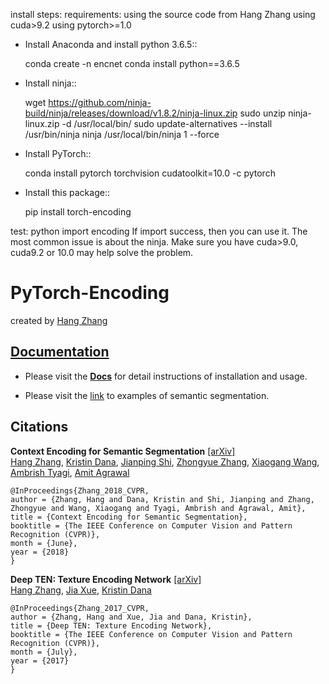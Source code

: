 install steps:
requirements:
    using the source code from Hang Zhang
    using cuda>9.2
    using pytorch>=1.0
    
  * Install Anaconda and install python 3.6.5::
     
     conda create -n encnet
     conda install python==3.6.5

  * Install ninja::

     wget https://github.com/ninja-build/ninja/releases/download/v1.8.2/ninja-linux.zip
     sudo unzip ninja-linux.zip -d /usr/local/bin/
     sudo update-alternatives --install /usr/bin/ninja ninja /usr/local/bin/ninja 1 --force

  * Install PyTorch::

     conda install pytorch torchvision cudatoolkit=10.0 -c pytorch

  * Install this package::

     pip install torch-encoding
     
  test:
  python
  import encoding
  If import success, then you can use it. The most common issue is about the ninja. Make sure you have cuda>9.0, cuda9.2 or 10.0 may help solve the problem.

    



# PyTorch-Encoding

created by [Hang Zhang](http://hangzh.com/)

## [Documentation](http://hangzh.com/PyTorch-Encoding/)

- Please visit the [**Docs**](http://hangzh.com/PyTorch-Encoding/) for detail instructions of installation and usage. 

- Please visit the [link](http://hangzh.com/PyTorch-Encoding/experiments/segmentation.html) to examples of semantic segmentation.

## Citations

**Context Encoding for Semantic Segmentation** [[arXiv]](https://arxiv.org/pdf/1803.08904.pdf)  
 [Hang Zhang](http://hangzh.com/), [Kristin Dana](http://eceweb1.rutgers.edu/vision/dana.html), [Jianping Shi](http://shijianping.me/), [Zhongyue Zhang](http://zhongyuezhang.com/), [Xiaogang Wang](http://www.ee.cuhk.edu.hk/~xgwang/), [Ambrish Tyagi](https://scholar.google.com/citations?user=GaSWCoUAAAAJ&hl=en), [Amit Agrawal](http://www.amitkagrawal.com/)
```
@InProceedings{Zhang_2018_CVPR,
author = {Zhang, Hang and Dana, Kristin and Shi, Jianping and Zhang, Zhongyue and Wang, Xiaogang and Tyagi, Ambrish and Agrawal, Amit},
title = {Context Encoding for Semantic Segmentation},
booktitle = {The IEEE Conference on Computer Vision and Pattern Recognition (CVPR)},
month = {June},
year = {2018}
}
```

**Deep TEN: Texture Encoding Network** [[arXiv]](https://arxiv.org/pdf/1612.02844.pdf)  
  [Hang Zhang](http://hangzh.com/), [Jia Xue](http://jiaxueweb.com/), [Kristin Dana](http://eceweb1.rutgers.edu/vision/dana.html)
```
@InProceedings{Zhang_2017_CVPR,
author = {Zhang, Hang and Xue, Jia and Dana, Kristin},
title = {Deep TEN: Texture Encoding Network},
booktitle = {The IEEE Conference on Computer Vision and Pattern Recognition (CVPR)},
month = {July},
year = {2017}
}
```
